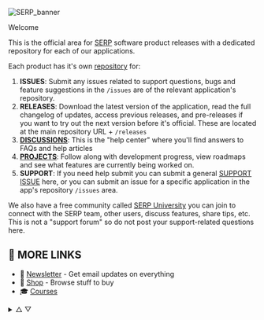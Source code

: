 ![SERP_banner](https://github.com/user-attachments/assets/6da22887-0c34-4e61-aaa7-9624b6319412)

Welcome

This is the official area for [SERP](https://serp.co/) software product releases with a dedicated repository for each of our applications.

Each product has it's own [repository](https://github.com/orgs/serpapps/repositories) for:

1. **ISSUES**: Submit any issues related to support questions, bugs and feature suggestions in the `/issues` are of the relevant application's repository.
2. **RELEASES**: Download the latest version of the application, read the full changelog of updates, access previous releases, and pre-releases if you want to try out the next version before it's official. These are located at the main repository URL + `/releases`
3. [**DISCUSSIONS**](https://github.com/orgs/serpapps/discussions): This is the "help center" where you'll find answers to FAQs and help articles
4. [**PROJECTS**](https://github.com/orgs/serpapps/projects): Follow along with development progress, view roadmaps and see what features are currently being worked on.
5. **SUPPORT**: If you need help submit you can submit a general [SUPPORT ISSUE](https://github.com/serpapps/support/issues) here, or you can submit an issue for a specific application in the app's repository `/issues` area.

We also have a free community called [SERP University](https://serp.ly/@serp/community) you can join to connect with the SERP team, other users, discuss features, share tips, etc. This is not a "support forum" so do not post your support-related questions here.

## 🔗 MORE LINKS

- 💌 [Newsletter](https://serp.ly/@serp/email) - Get email updates on everything
- 🛒 [Shop](https://serp.ly/@serp/stuff) - Browse stuff to buy
- 🎓 [Courses](https://serp.ly/@serp/courses)


<details>
  <summary>△ ▽</summary>
  
- [SERP XXX](https://github.com/serpxxx)

  ## 🤖 APPS

<details>

<summary>Downloaders</summary>

- [123movies-downloader](https://github.com/serpapps/123movies-downloader)
- [123rf-downloader](https://github.com/serpapps/123rf-downloader)
- [adobe-stock-downloader](https://github.com/serpapps/adobe-stock-downloader)
- [alamy-downloader](https://github.com/serpapps/alamy-downloader)
- [amazon-video-downloader](https://github.com/serpapps/amazon-video-downloader)
- [beeg-video-downloader](https://github.com/serpapps/beeg-video-downloader)
- [bilibili-downloader](https://github.com/serpapps/bilibili-downloader)
- [bongacams-downloader](https://github.com/serpapps/bongacams-downloader)
- [camsoda-downloader](https://github.com/serpapps/camsoda-downloader)
- [canva-downloader](https://github.com/serpapps/canva-downloader)
- [chaturbate-downloader](https://github.com/serpapps/chaturbate-downloader)
- [circle-downloader](https://github.com/serpapps/circle-downloader)
- [clientclub-downloader](https://github.com/serpapps/clientclub-downloader)
- [coursera-downloader](https://github.com/serpapps/coursera-downloader)
- [creative-market-downloader](https://github.com/serpapps/creative-market-downloader)
- [dailymotion-downloader](https://github.com/serpapps/dailymotion-downloader)
- [depositphotos-downloader](https://github.com/serpapps/depositphotos-downloader)
- [deviantart-downloader](https://github.com/serpapps/deviantart-downloader)
- [dreamstime-downloader](https://github.com/serpapps/dreamstime-downloader)
- [eporner-downloader](https://github.com/serpapps/eporner-downloader)
- [erome-downloader](https://github.com/serpapps/erome-downloader)
- [erothots-downloader](https://github.com/serpapps/erothots-downloader)
- [facebook-video-downloader](https://github.com/serpapps/facebook-video-downloader)
- [flickr-downloader](https://github.com/serpapps/flickr-downloader)
- [freepik-downloader](https://github.com/serpapps/freepik-downloader)
- [getty-images-downloader](https://github.com/serpapps/getty-images-downloader)
- [giphy-downloader](https://github.com/serpapps/giphy-downloader)
- [gohighlevel-downloader](https://github.com/serpapps/gohighlevel-downloader)
- [gokollab-downloader](https://github.com/serpapps/gokollab-downloader)
- [hulu-downloader](https://github.com/serpapps/hulu-downloader)
- [instagram-downloader](https://github.com/serpapps/instagram-downloader)
- [internet-archive-downloader](https://github.com/serpapps/internet-archive-downloader)
- [istock-downloader](https://github.com/serpapps/istock-downloader)
- [kajabi-video-downloader](https://github.com/serpapps/kajabi-video-downloader)
- [khan-academy-downloader](https://github.com/serpapps/khan-academy-downloader)
- [kick-clip-downloader](https://github.com/serpapps/kick-clip-downloader)
- [learndash-downloader](https://github.com/serpapps/learndash-downloader)
- [learnworlds-downloader](https://github.com/serpapps/learnworlds-downloader)
- [linkedin-learning-downloader](https://github.com/serpapps/linkedin-learning-downloader)
- [livejasmin-downloader](https://github.com/serpapps/livejasmin-downloader)
- [loom-video-downloader](https://github.com/serpapps/loom-video-downloader)
- [m3u8-downloader](https://github.com/serpapps/m3u8-downloader)
- [moodle-downloader](https://github.com/serpapps/moodle-downloader)
- [myfreecams-downloader](https://github.com/serpapps/myfreecams-downloader)
- [netflix-downloader](https://github.com/serpapps/netflix-downloader)
- [nicovideo-downloader](https://github.com/serpapps/nicovideo-downloader)
- [onlyfans-downloader](https://github.com/serpapps/onlyfans-downloader)
- [patreon-downloader](https://github.com/serpapps/patreon-downloader)
- [pdf-downloader](https://github.com/serpapps/pdf-downloader)
- [pexels-video-downloader](https://github.com/serpapps/pexels-video-downloader)
- [pinterest-downloader](https://github.com/serpapps/pinterest-downloader)
- [pixabay-downloader](https://github.com/serpapps/pixabay-downloader)
- [podia-downloader](https://github.com/serpapps/podia-downloader)
- [pornhub-video-downloader](https://github.com/serpapps/pornhub-video-downloader)
- [rawpixel-downloader](https://github.com/serpapps/rawpixel-downloader)
- [redgifs-downloader](https://github.com/serpapps/redgifs-downloader)
- [redtube-video-downloader](https://github.com/serpapps/redtube-video-downloader)
- [scribd-downloader](https://github.com/serpapps/scribd-downloader)
- [shutterstock-downloader](https://github.com/serpapps/shutterstock-downloader)
- [skillshare-downloader](https://github.com/serpapps/skillshare-downloader)
- [skool-downloader](https://github.com/serpapps/skool-downloader)
- [snapchat-video-downloader](https://github.com/serpapps/snapchat-video-downloader)
- [soundcloud-downloader](https://github.com/serpapps/soundcloud-downloader)
- [soundgasm-downloader](https://github.com/serpapps/soundgasm-downloader)
- [sprout-video-downloader](https://github.com/serpapps/sprout-video-downloader)
- [stocksy-downloader](https://github.com/serpapps/stocksy-downloader)
- [stockvault-downloader](https://github.com/serpapps/stockvault-downloader)
- [storyblocks-downloader](https://github.com/serpapps/storyblocks-downloader)
- [stream-downloader](https://github.com/serpapps/stream-downloader)
- [stripchat-video-downloader](https://github.com/serpapps/stripchat-video-downloader)
- [teachable-video-downloader](https://github.com/serpapps/teachable-video-downloader)
- [telegram-video-downloader](https://github.com/serpapps/telegram-video-downloader)
- [terabox-downloader](https://github.com/serpapps/terabox-downloader)
- [thinkific-downloader](https://github.com/serpapps/thinkific-downloader)
- [thumbnail-downloader](https://github.com/serpapps/thumbnail-downloader)
- [tiktok-video-downloader](https://github.com/serpapps/tiktok-video-downloader)
- [tnaflix-video-downloader](https://github.com/serpapps/tnaflix-video-downloader)
- [tubi-downloader](https://github.com/serpapps/tubi-downloader)
- [tumblr-video-downloader](https://github.com/serpapps/tumblr-video-downloader)
- [twitch-video-downloader](https://github.com/serpapps/twitch-video-downloader)
- [twitter-video-downloader](https://github.com/serpapps/twitter-video-downloader)
- [udemy-video-downloader](https://github.com/serpapps/udemy-video-downloader)
- [unsplash-downloader](https://github.com/serpapps/unsplash-downloader)
- [vectorstock-downloader](https://github.com/serpapps/vectorstock-downloader)
- [vimeo-video-downloader](https://github.com/serpapps/vimeo-video-downloader)
- [vk-video-downloader](https://github.com/serpapps/vk-video-downloader)
- [whop-video-downloader](https://github.com/serpapps/whop-video-downloader)
- [wistia-video-downloader](https://github.com/serpapps/wistia-video-downloader)
- [xhamster-video-downloader](https://github.com/serpapps/xhamster-video-downloader)
- [xnxx-video-downloader](https://github.com/serpapps/xnxx-video-downloader)
- [xvideos-video-downloader](https://github.com/serpapps/xvideos-video-downloader)
- [youporn-video-downloader](https://github.com/serpapps/youporn-video-downloader)
- [youtube-downloader](https://github.com/serpapps/youtube-downloader)



</details>


<details>

<summary>AI Apps</summary>

- [ai-voice-cloner](https://github.com/serpapps/ai-voice-cloner)


</details>

</details>
